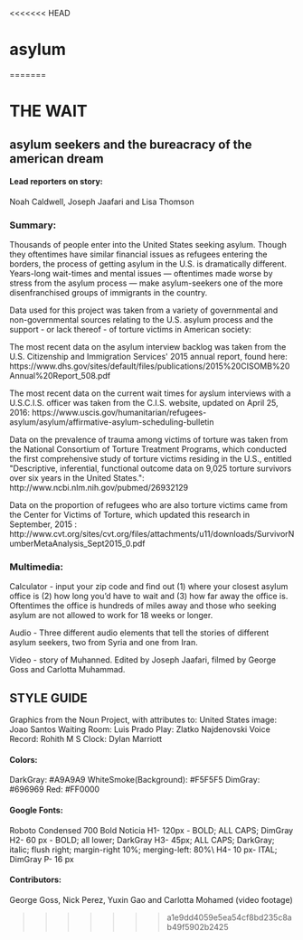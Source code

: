 <<<<<<< HEAD
# asylum
=======
<h1>THE WAIT</h1>
<h2>asylum seekers and the bureacracy of the american dream</h2>

<h4>Lead reporters on story:</span></h4>
<p>Noah Caldwell, Joseph Jaafari and Lisa Thomson</p>

<h3>Summary:</h3> 
<p>Thousands of people enter into the United States seeking asylum. Though they oftentimes have similar financial issues as refugees entering the borders, the process of getting asylum in the U.S. is dramatically different. Years-long wait-times and mental issues — oftentimes made worse by stress from the asylum process — make asylum-seekers one of the more disenfranchised groups of immigrants in the country. 

<p>Data used for this project was taken from a variety of governmental and non-governmental sources relating to the U.S. asylum process and the support - or lack thereof - of torture victims in American society: 

<p>The most recent data on the asylum interview backlog was taken from the U.S. Citizenship and Immigration Services' 2015 annual report, found here: https://www.dhs.gov/sites/default/files/publications/2015%20CISOMB%20Annual%20Report_508.pdf

<p>The most recent data on the current wait times for ayslum interviews with a U.S.C.I.S. officer was taken from the C.I.S. website, updated on April 25, 2016: https://www.uscis.gov/humanitarian/refugees-asylum/asylum/affirmative-asylum-scheduling-bulletin

<p>Data on the prevalence of trauma among victims of torture was taken from the National Consortium of Torture Treatment Programs, which conducted the first comprehensive study of torture victims residing in the U.S., entitled "Descriptive, inferential, functional outcome data on 9,025 torture survivors over six years in the United States.": http://www.ncbi.nlm.nih.gov/pubmed/26932129

<p>Data on the proportion of refugees who are also torture victims came from the Center for Victims of Torture, which updated this research in September, 2015 : http://www.cvt.org/sites/cvt.org/files/attachments/u11/downloads/SurvivorNumberMetaAnalysis_Sept2015_0.pdf

<h3>Multimedia:</h3> 
Calculator - input your zip code and find out (1) where your closest asylum office is (2) how long you’d have to wait and (3) how far away the office is. Oftentimes the office is hundreds of miles away and those who seeking asylum are not allowed to work for 18 weeks or longer. 

Audio - Three different audio elements that tell the stories of different asylum seekers, two from Syria and one from Iran. 

Video - story of Muhanned. Edited by Joseph Jaafari, filmed by George Goss and Carlotta Muhammad. 

<h2>STYLE GUIDE</h2>
Graphics from the Noun Project, with attributes to:
United States image: Joao Santos
Waiting Room: Luis Prado
Play: Zlatko Najdenovski
Voice Record: Rohith M S
Clock: Dylan Marriott

<h4>Colors:</h4>
DarkGray: #A9A9A9
WhiteSmoke(Background): #F5F5F5
DimGray: #696969
Red: #FF0000

<h4>Google Fonts:</h4>
Roboto Condensed 700 Bold
Noticia
H1- 120px - BOLD; ALL CAPS; DimGray
H2- 60 px - BOLD; all lower; DarkGray
H3- 45px; ALL CAPS; DarkGray; italic; flush right; margin-right 10%; merging-left: 80%\
H4- 10 px- ITAL; DimGray
P- 16 px

<h4>Contributors:</h4>
George Goss, Nick Perez, Yuxin Gao and Carlotta Mohamed (video footage)

>>>>>>> a1e9dd4059e5ea54cf8bd235c8ab49f5902b2425
